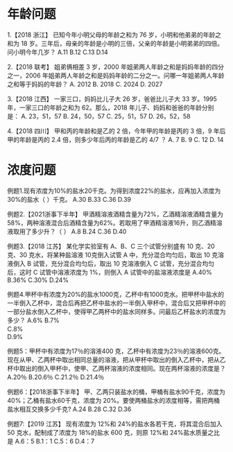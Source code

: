 # 年龄问题

1.【2018 浙江】
已知今年小明父母的年龄之和为 76 岁，小明和他弟弟的年龄之和为 18 岁。三年后，母亲的年龄是小明的三倍，父亲的年龄是小明弟弟的四倍。问小明今年几岁？
A.11
B.12
C.13
D.14




2.【2018 联考】
姐弟俩相差 3 岁，2000 年姐弟两人年龄之和是妈妈年龄的四分之一，2006 年姐弟两人年龄之和是妈妈年龄的二分之一。问哪一年姐弟两人年龄之和等于妈妈的年龄？
A. 2012
B. 2018
C. 2024
D. 2027

3.【2018 江西】
一家三口，妈妈比儿子大 26 岁，爸爸比儿子大 33 岁。1995 年，一家三口的年龄之和为 62。那么，2018 年儿子、妈妈和爸爸的年龄分别是：
A. 23，51，57
B. 24，50，57
C. 25，51，57
D. 26，52，58

4.【2018 四川】
甲和丙的年龄和是乙的 2 倍，今年甲的年龄是丙的 3 倍，9 年后甲的年龄是丙的 2.4 倍，则多少年后丙的年龄是乙的 4/7 ？
A. 7
B. 9
C. 12
D. 14

# 浓度问题
例题1.现有浓度为10%的盐水20千克。为得到浓度22%的盐水，应再加入浓度为30%的盐水（ ）千克。
A.30
B.33
C.36
D.39

例题2.【2021浙事下半年】
甲酒精溶液酒精含量为72%，乙酒精溶液酒精含量为58%，两种溶液混合后酒精含量为62%。若取用了甲酒精溶液16升，则乙酒精溶液取用了多少升？（ ）
A.8
B.24
C.36
D.40

例题3.【2018 江苏】
某化学实验室有 A、B、C 三个试管分别盛有 10 克、20 克、30 克水，将某种盐溶液 10克倒入试管 A 中，充分混合均匀后，取出 10 克溶液倒入 B 试管，充分混合均匀后，取出 10 克溶液倒入 C 试管，充分混合均匀后，这时 C 试管中溶液浓度为 1%，则倒入 A 试管中的盐溶液浓度是
A.40%
B.36%
C.30%
D.24%

例题4.甲杯中有浓度为20%的盐水1000克，乙杯中有1000克水。把甲杯中盐水的一半倒入乙杯中，混合后再把乙杯中盐水的一半倒入甲杯中，混合后又把甲杯中的一部分盐水倒入乙杯中，使得甲乙两杯中的盐水同样多。问最后乙杯盐水的浓度为多少？
A.6%
B.7%　　   
C.8%　　  
D.9%

例题5：甲杯中有浓度为17％的溶液400 克，乙杯中有浓度为23％的溶液600克。现在从甲、乙两杯中取出相同总量的溶液，把从甲杯中取出的倒入乙杯中，把从乙杯中取出的倒入甲杯中，使甲、乙两杯溶液的浓度相同。现在两杯溶液的浓度是？
A.20％
B.20.6％
C.21.2％
D.21.4％

例题6：【2018浙事下半年】
甲、乙两只装盐水的桶，甲桶有盐水90千克，浓度为40%；乙桶有盐水60千克，浓度为 20%。要使两桶盐水的浓度相等，需把两桶盐水相互交换多少千克?
A.24
B.28
C.32
D.36

例题7:【2019 江苏】
现有浓度为 12%和 24%的盐水各若干克，将其混合后加入 50 克水，配制成了浓度为 18%的盐水 600 克，则原 12%和 24%盐水质量之比是
A.6：5
B.1：1
C.5：6
D.4：7